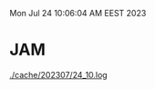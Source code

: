 Mon Jul 24 10:06:04 AM EEST 2023
# JAM
<a href='./cache/202307/24_10.log'>./cache/202307/24_10.log</a>
